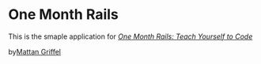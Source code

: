 # One Month Rails

This is the smaple application for
[*One Month Rails: Teach Yourself to Code*](http://onemonthrails.com)

by[Mattan Griffel](http://mattangriffel.com)
